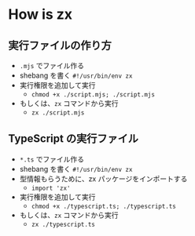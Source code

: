 # How is zx

## 実行ファイルの作り方

- `.mjs` でファイル作る
- shebang を書く `#!/usr/bin/env zx`
- 実行権限を追加して実行
  - `chmod +x ./script.mjs; ./script.mjs`
- もしくは、`zx` コマンドから実行
  - `zx ./script.mjs`

## TypeScript の実行ファイル

- `*.ts` でファイル作る
- shebang を書く `#!/usr/bin/env zx`
- 型情報もらうために、zx パッケージをインポートする
  - `import 'zx'`
- 実行権限を追加して実行
  - `chmod +x ./typescript.ts; ./typescript.ts`
- もしくは、`zx` コマンドから実行
  - `zx ./typescript.ts`

